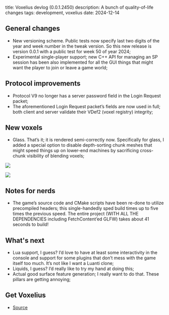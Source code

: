 title: Voxelius devlog (0.0.1.2450)
description: A bunch of quality-of-life changes
tags: development, voxelius
date: 2024-12-14

## General changes
* New versioning scheme. Public tests now specify last two digits of the year and week number in the tweak version. So this new release is version 0.0.1 with a public test for week 50 of year 2024;  
* Experimental single-player support; new C++ API for managing an SP session has been also implemented for all the GUI things that might want the player to join or leave a game world;  

## Protocol improvements
* Protocol V9 no longer has a server password field in the Login Request packet;  
* The aforementioned Login Request packet’s fields are now used in full; both client and server validate their VDef2 (voxel registry) integrity;  

## New voxels
* Glass. That’s it; it is rendered semi-correctly now. Specifically for glass, I added a special option to disable depth-sorting chunk meshes that  might speed things up on lower-end machines by sacrificing cross-chunk visibility of blending voxels;  

![](posts/2024-12-14.voxelius-devlog/iGCy6o.png)  

![](posts/2024-12-14.voxelius-devlog/yWxxX.png)  

## Notes for nerds
* The game’s source code and CMake scripts have been re-done to utilize precompiled headers; this single-handedly sped build times up to five times the previous speed. The entire project (WITH ALL THE DEPENDENCIES including FetchContent’ed GLFW) takes about 41 seconds to build!  

## What's next
* Lua support, I guess? I’d love to have at least some interactivity in the console and support for some plugins that don’t mess with the game itself too much. It’s not like I want a Luanti clone;  
* Liquids, I guess? I’d really like to try my hand at doing this;  
* Actual good surface feature generation; I really want to do that. These pillars are getting annoying;  

## Get Voxelius
 
* [Source](https://github.com/untolabs/voxelius)  
